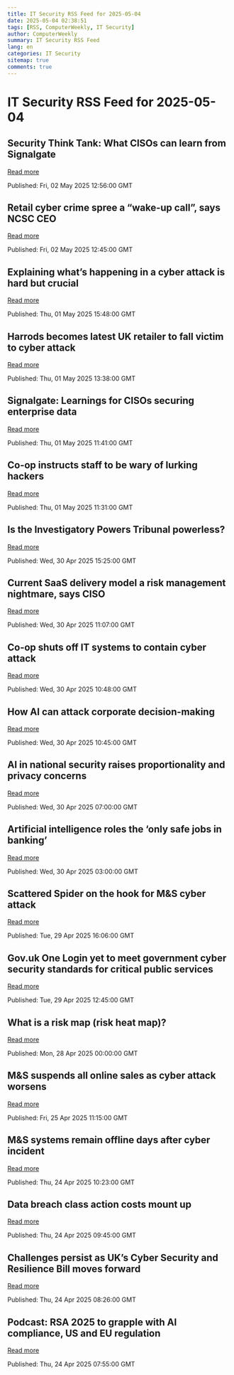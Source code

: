 ```yaml
---
title: IT Security RSS Feed for 2025-05-04
date: 2025-05-04 02:38:51
tags: [RSS, ComputerWeekly, IT Security]
author: ComputerWeekly
summary: IT Security RSS Feed
lang: en
categories: IT Security
sitemap: true
comments: true
---
```


# IT Security RSS Feed for 2025-05-04

## Security Think Tank: What CISOs can learn from Signalgate
[Read more](https://www.computerweekly.com/opinion/Security-Think-Tank-What-CISOs-can-learn-from-Signalgate)

Published: Fri, 02 May 2025 12:56:00 GMT

## Retail cyber crime spree a “wake-up call”, says NCSC CEO
[Read more](https://www.computerweekly.com/news/366623390/Retail-cyber-crime-spree-a-wake-up-call-says-NCSC-CEO)

Published: Fri, 02 May 2025 12:45:00 GMT

## Explaining what’s happening in a cyber attack is hard but crucial
[Read more](https://www.computerweekly.com/opinion/Explaining-whats-happening-in-a-cyber-attack-is-hard-but-crucial)

Published: Thu, 01 May 2025 15:48:00 GMT

## Harrods becomes latest UK retailer to fall victim to cyber attack
[Read more](https://www.computerweekly.com/news/366623311/Harrods-becomes-latest-UK-retailer-to-fall-victim-to-cyber-attack)

Published: Thu, 01 May 2025 13:38:00 GMT

## Signalgate: Learnings for CISOs securing enterprise data
[Read more](https://www.computerweekly.com/opinion/Signalgate-Learnings-for-CISOs-securing-enterprise-data)

Published: Thu, 01 May 2025 11:41:00 GMT

## Co-op instructs staff to be wary of lurking hackers
[Read more](https://www.computerweekly.com/news/366623309/Co-op-instructs-staff-to-be-wary-of-lurking-hackers)

Published: Thu, 01 May 2025 11:31:00 GMT

## Is the Investigatory Powers Tribunal powerless?
[Read more](https://www.computerweekly.com/opinion/Is-the-Investigatory-Powers-Tribunal-powerless)

Published: Wed, 30 Apr 2025 15:25:00 GMT

## Current SaaS delivery model a risk management nightmare, says CISO
[Read more](https://www.computerweekly.com/news/366623300/Current-SaaS-delivery-model-a-risk-management-nightmare-says-CISO)

Published: Wed, 30 Apr 2025 11:07:00 GMT

## Co-op shuts off IT systems to contain cyber attack
[Read more](https://www.computerweekly.com/news/366623455/Co-op-shuts-off-IT-systems-to-contain-cyber-attack)

Published: Wed, 30 Apr 2025 10:48:00 GMT

## How AI can attack corporate decision-making
[Read more](https://www.computerweekly.com/news/366623417/How-Ai-can-attack-corporate-decision-making)

Published: Wed, 30 Apr 2025 10:45:00 GMT

## AI in national security raises proportionality and privacy concerns
[Read more](https://www.computerweekly.com/news/366623338/AI-in-national-security-raises-proportionality-and-privacy-concerns)

Published: Wed, 30 Apr 2025 07:00:00 GMT

## Artificial intelligence roles the ‘only safe jobs in banking’
[Read more](https://www.computerweekly.com/news/366623276/Artificial-intelligence-roles-the-only-safe-jobs-in-banking)

Published: Wed, 30 Apr 2025 03:00:00 GMT

## Scattered Spider on the hook for M&S cyber attack
[Read more](https://www.computerweekly.com/news/366623453/Scattered-Spider-on-the-hook-for-MS-cyber-attack)

Published: Tue, 29 Apr 2025 16:06:00 GMT

## Gov.uk One Login yet to meet government cyber security standards for critical public services
[Read more](https://www.computerweekly.com/news/366623357/Govuk-One-Login-yet-to-meet-government-cyber-security-standards-for-critical-public-services)

Published: Tue, 29 Apr 2025 12:45:00 GMT

## What is a risk map (risk heat map)?
[Read more](https://www.techtarget.com/searchsecurity/definition/risk-map-risk-heat-map)

Published: Mon, 28 Apr 2025 00:00:00 GMT

## M&S suspends all online sales as cyber attack worsens
[Read more](https://www.computerweekly.com/news/366623085/MS-suspends-all-online-sales-as-cyber-attack-worsens)

Published: Fri, 25 Apr 2025 11:15:00 GMT

## M&S systems remain offline days after cyber incident
[Read more](https://www.computerweekly.com/news/366622924/MS-systems-remain-offline-days-after-cyber-incident)

Published: Thu, 24 Apr 2025 10:23:00 GMT

## Data breach class action costs mount up
[Read more](https://www.computerweekly.com/news/366622911/Data-breach-class-action-costs-mount-up)

Published: Thu, 24 Apr 2025 09:45:00 GMT

## Challenges persist as UK’s Cyber Security and Resilience Bill moves forward
[Read more](https://www.computerweekly.com/opinion/Challenges-persist-as-UKs-Cyber-Security-and-Resilience-Bill-moves-forward)

Published: Thu, 24 Apr 2025 08:26:00 GMT

## Podcast: RSA 2025 to grapple with AI compliance, US and EU regulation
[Read more](https://www.computerweekly.com/podcast/Podcast-RSA-2025-to-grapple-with-AI-compliance-US-and-EU-regulation)

Published: Thu, 24 Apr 2025 07:55:00 GMT

